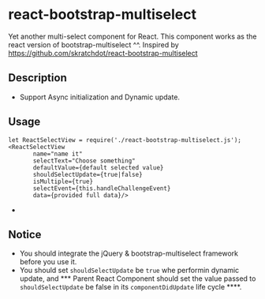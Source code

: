 # react-bootstrap-multiselect
Yet another multi-select component for React. This component works as the react version of bootstrap-multiselect ^^. Inspired by https://github.com/skratchdot/react-bootstrap-multiselect

## Description
* Support Async initialization and Dynamic update.

## Usage

```
let ReactSelectView = require('./react-bootstrap-multiselect.js');
<ReactSelectView
       name="name it"
       selectText="Choose something"
       defaultValue={default selected value}
       shouldSelectUpdate={true|false}
       isMultiple={true}
       selectEvent={this.handleChallengeEvent}
       data={provided full data}/>
```
* 
## Notice
* You should integrate the jQuery & bootstrap-multiselect framework before you use it.
* You should set `shouldSelectUpdate` be `true` whe performin dynamic update, and *** Parent React Component should set the value passed to `shouldSelectUpdate` be false in its `componentDidUpdate` life cycle ****.

